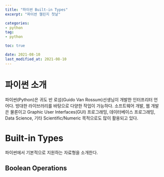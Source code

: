 ```yaml
---
title: "파이썬 Built-in Types"
excerpt: "파이썬 챌린지 첫날"

categories:
- python
tag:
- python

toc: true

date: 2021-08-10
last_modified_at: 2021-08-10
---
```


# 파이썬 소개

파이썬(Python)은 귀도 반 로섬(Guido Van Rossum)선생님이 개발한 인터프리터 언어다. 방대한 라이브러리를 바탕으로 다양한 작업이 가능하다. 소프트웨어 개발, 웹 개발은 물론이고 Graphic User Interfaces(GUI) 프로그래밍, 데이터베이스 프로그래밍, Data Science, 기타 Scientific/Numeric 목적으로도 많이 활용되고 있다.

# Built-in Types
파이썬에서 기본적으로 지원하는 자료형을 소개한다.

## Boolean Operations




